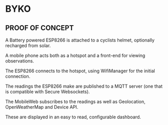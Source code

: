 # BYKO

## PROOF OF CONCEPT

A Battery powered ESP8266 is attached to a cyclists helmet, optionally recharged from solar.

A mobile phone acts both as a hotspot and a front-end for viewing observations.

The ESP8266 connects to the hotspot, using WifiManager for the initial connection.

The readings the ESP8266 make are published to a MQTT server (one that is compatible with Secure Websockets).

The MobileWeb subscribes to the readings as well as Geolocation, OpenWeatherMap and Device API.

These are displayed in an easy to read, configurable dashboard.
